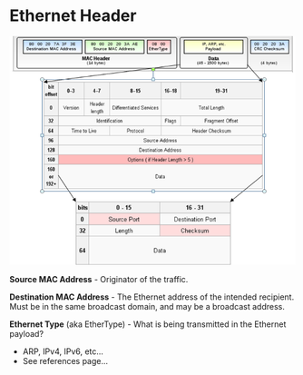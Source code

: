 # Ethernet Header

![](/assets/Ethernet-Frame-Explained.png)

**Source MAC Address** - Originator of the traffic.

**Destination MAC Address** - The Ethernet address of the intended recipient. Must be in the same broadcast domain, and may be a broadcast address.

**Ethernet Type** \(aka EtherType\) - What is being transmitted in the Ethernet payload?

* ARP, IPv4, IPv6, etc...
* See references page...



